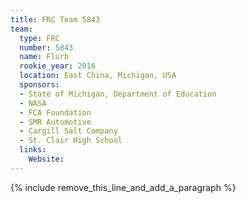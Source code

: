 ```yaml
---
title: FRC Team 5843
team:
  type: FRC
  number: 5843
  name: Flurb
  rookie_year: 2016
  location: East China, Michigan, USA
  sponsors:
  - State of Michigan, Department of Education
  - NASA
  - FCA Foundation
  - SMR Automotive
  - Cargill Salt Company
  - St. Clair High School
  links:
    Website:
---
```


{% include remove_this_line_and_add_a_paragraph %}